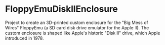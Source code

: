 # FloppyEmuDiskIIEnclosure
Project to create an 3D-printed custom enclosure for the "Big Mess of Wires" FloppyEmu (a SD card disk drive emulator for the Apple II). The custom enclosure is shaped like Apple's historic "Disk II" drive, which Apple introduced in 1978.
